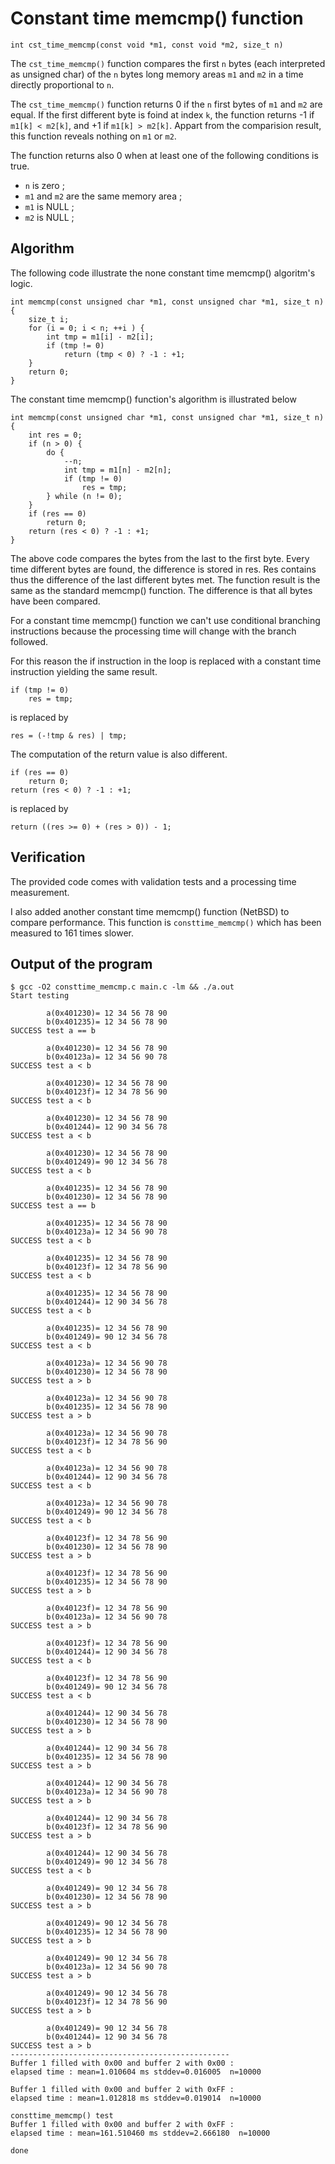 # Constant time memcmp() function


    int cst_time_memcmp(const void *m1, const void *m2, size_t n)


The `cst_time_memcmp()` function compares the first `n` bytes (each interpreted
as unsigned char) of the `n` bytes long memory areas `m1` and `m2` in a time
directly proportional to `n`.

The `cst_time_memcmp()` function returns 0 if the `n` first bytes of `m1` and 
`m2` are equal. If the first different byte is foind at index `k`, the function
returns -1 if `m1[k] < m2[k]`, and +1 if `m1[k] > m2[k]`. Appart from the 
comparision result, this function reveals nothing on `m1` or `m2`.


The function returns also 0 when at least one of the following conditions is true.

- `n` is zero ;
- `m1` and `m2` are the same memory area ;
- `m1` is NULL ;
- `m2` is NULL ;



## Algorithm

The following code illustrate the none constant time memcmp() algoritm's logic. 

    int memcmp(const unsigned char *m1, const unsigned char *m1, size_t n) {
        size_t i;
        for (i = 0; i < n; ++i ) {
            int tmp = m1[i] - m2[i];
            if (tmp != 0)
                return (tmp < 0) ? -1 : +1;
        }
        return 0;
    }

The constant time memcmp() function's algorithm is illustrated below

    int memcmp(const unsigned char *m1, const unsigned char *m1, size_t n) {
        int res = 0;
        if (n > 0) {
            do {
                --n;
                int tmp = m1[n] - m2[n];
                if (tmp != 0)
                    res = tmp;
            } while (n != 0);
        }
        if (res == 0)
            return 0;
        return (res < 0) ? -1 : +1;
    }

The above code compares the bytes from the last to the first byte.
Every time different bytes are found, the difference is stored in res.
Res contains thus the difference of the last different bytes met.
The function result is the same as the standard memcmp() function.
The difference is that all bytes have been compared.

For a constant time memcmp() function we can't use conditional 
branching instructions because the processing time will change
with the branch followed.

For this reason the if instruction in the loop is replaced with
a constant time instruction yielding the same result. 

    if (tmp != 0)
        res = tmp;

is replaced by

    res = (-!tmp & res) | tmp;
    
The computation of the return value is also different.

    if (res == 0)
        return 0;
    return (res < 0) ? -1 : +1;

is replaced by

    return ((res >= 0) + (res > 0)) - 1;



## Verification

The provided code comes with validation tests and a processing time
measurement.

I also added another constant time memcmp() function (NetBSD) to 
compare performance. This function is `consttime_memcmp()` which 
has been measured to 161 times slower.


## Output of the program 

    $ gcc -O2 consttime_memcmp.c main.c -lm && ./a.out 
    Start testing
    
            a(0x401230)= 12 34 56 78 90
            b(0x401235)= 12 34 56 78 90
    SUCCESS test a == b
    
            a(0x401230)= 12 34 56 78 90
            b(0x40123a)= 12 34 56 90 78
    SUCCESS test a < b
    
            a(0x401230)= 12 34 56 78 90
            b(0x40123f)= 12 34 78 56 90
    SUCCESS test a < b
    
            a(0x401230)= 12 34 56 78 90
            b(0x401244)= 12 90 34 56 78
    SUCCESS test a < b
    
            a(0x401230)= 12 34 56 78 90
            b(0x401249)= 90 12 34 56 78
    SUCCESS test a < b
    
            a(0x401235)= 12 34 56 78 90
            b(0x401230)= 12 34 56 78 90
    SUCCESS test a == b
    
            a(0x401235)= 12 34 56 78 90
            b(0x40123a)= 12 34 56 90 78
    SUCCESS test a < b
    
            a(0x401235)= 12 34 56 78 90
            b(0x40123f)= 12 34 78 56 90
    SUCCESS test a < b
    
            a(0x401235)= 12 34 56 78 90
            b(0x401244)= 12 90 34 56 78
    SUCCESS test a < b
    
            a(0x401235)= 12 34 56 78 90
            b(0x401249)= 90 12 34 56 78
    SUCCESS test a < b
    
            a(0x40123a)= 12 34 56 90 78
            b(0x401230)= 12 34 56 78 90
    SUCCESS test a > b
    
            a(0x40123a)= 12 34 56 90 78
            b(0x401235)= 12 34 56 78 90
    SUCCESS test a > b
    
            a(0x40123a)= 12 34 56 90 78
            b(0x40123f)= 12 34 78 56 90
    SUCCESS test a < b
    
            a(0x40123a)= 12 34 56 90 78
            b(0x401244)= 12 90 34 56 78
    SUCCESS test a < b
    
            a(0x40123a)= 12 34 56 90 78
            b(0x401249)= 90 12 34 56 78
    SUCCESS test a < b
    
            a(0x40123f)= 12 34 78 56 90
            b(0x401230)= 12 34 56 78 90
    SUCCESS test a > b
    
            a(0x40123f)= 12 34 78 56 90
            b(0x401235)= 12 34 56 78 90
    SUCCESS test a > b
    
            a(0x40123f)= 12 34 78 56 90
            b(0x40123a)= 12 34 56 90 78
    SUCCESS test a > b
    
            a(0x40123f)= 12 34 78 56 90
            b(0x401244)= 12 90 34 56 78
    SUCCESS test a < b
    
            a(0x40123f)= 12 34 78 56 90
            b(0x401249)= 90 12 34 56 78
    SUCCESS test a < b
    
            a(0x401244)= 12 90 34 56 78
            b(0x401230)= 12 34 56 78 90
    SUCCESS test a > b
    
            a(0x401244)= 12 90 34 56 78
            b(0x401235)= 12 34 56 78 90
    SUCCESS test a > b
    
            a(0x401244)= 12 90 34 56 78
            b(0x40123a)= 12 34 56 90 78
    SUCCESS test a > b
    
            a(0x401244)= 12 90 34 56 78
            b(0x40123f)= 12 34 78 56 90
    SUCCESS test a > b
    
            a(0x401244)= 12 90 34 56 78
            b(0x401249)= 90 12 34 56 78
    SUCCESS test a < b
    
            a(0x401249)= 90 12 34 56 78
            b(0x401230)= 12 34 56 78 90
    SUCCESS test a > b
    
            a(0x401249)= 90 12 34 56 78
            b(0x401235)= 12 34 56 78 90
    SUCCESS test a > b
    
            a(0x401249)= 90 12 34 56 78
            b(0x40123a)= 12 34 56 90 78
    SUCCESS test a > b
    
            a(0x401249)= 90 12 34 56 78
            b(0x40123f)= 12 34 78 56 90
    SUCCESS test a > b
    
            a(0x401249)= 90 12 34 56 78
            b(0x401244)= 12 90 34 56 78
    SUCCESS test a > b
    -------------------------------------------------
    Buffer 1 filled with 0x00 and buffer 2 with 0x00 :
    elapsed time : mean=1.010604 ms stddev=0.016005  n=10000
    
    Buffer 1 filled with 0x00 and buffer 2 with 0xFF :
    elapsed time : mean=1.012818 ms stddev=0.019014  n=10000
    
    consttime_memcmp() test
    Buffer 1 filled with 0x00 and buffer 2 with 0xFF :
    elapsed time : mean=161.510460 ms stddev=2.666180  n=10000
    
    done
